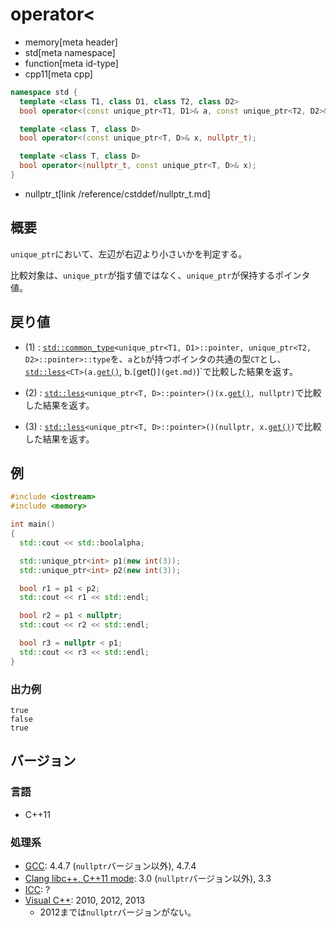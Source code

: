 # operator<
* memory[meta header]
* std[meta namespace]
* function[meta id-type]
* cpp11[meta cpp]

```cpp
namespace std {
  template <class T1, class D1, class T2, class D2>
  bool operator<(const unique_ptr<T1, D1>& a, const unique_ptr<T2, D2>& a); // (1)

  template <class T, class D>
  bool operator<(const unique_ptr<T, D>& x, nullptr_t);                     // (2)

  template <class T, class D>
  bool operator<(nullptr_t, const unique_ptr<T, D>& x);                     // (3)
}
```
* nullptr_t[link /reference/cstddef/nullptr_t.md]

## 概要
`unique_ptr`において、左辺が右辺より小さいかを判定する。

比較対象は、`unique_ptr`が指す値ではなく、`unique_ptr`が保持するポインタ値。


## 戻り値
- (1) : [`std::common_type`](/reference/type_traits/common_type.md)`<unique_ptr<T1, D1>::pointer, unique_ptr<T2, D2>::pointer>::type`を、`a`と`b`が持つポインタの共通の型`CT`とし、[`std::less`](/reference/functional/less.md)`<CT>(a.`[`get()`](get.md), b.`[`get()`](get.md)`)`で比較した結果を返す。

- (2) : [`std::less`](/reference/functional/less.md)`<unique_ptr<T, D>::pointer>()(x.`[`get()`](get.md)`, nullptr)`で比較した結果を返す。

- (3) : [`std::less`](/reference/functional/less.md)`<unique_ptr<T, D>::pointer>()(nullptr, x.`[`get()`](get.md)`)`で比較した結果を返す。


## 例
```cpp example
#include <iostream>
#include <memory>

int main()
{
  std::cout << std::boolalpha;

  std::unique_ptr<int> p1(new int(3));
  std::unique_ptr<int> p2(new int(3));

  bool r1 = p1 < p2;
  std::cout << r1 << std::endl;

  bool r2 = p1 < nullptr;
  std::cout << r2 << std::endl;

  bool r3 = nullptr < p1;
  std::cout << r3 << std::endl;
}
```

### 出力例
```
true
false
true
```

## バージョン
### 言語
- C++11

### 処理系
- [GCC](/implementation.md#gcc): 4.4.7 (`nullptr`バージョン以外), 4.7.4
- [Clang libc++, C++11 mode](/implementation.md#clang): 3.0 (`nullptr`バージョン以外), 3.3
- [ICC](/implementation.md#icc): ?
- [Visual C++](/implementation.md#visual_cpp): 2010, 2012, 2013
	- 2012までは`nullptr`バージョンがない。
